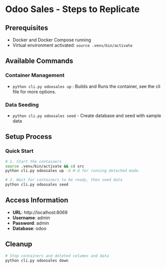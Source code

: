 # Odoo Sales - Steps to Replicate

## Prerequisites
- Docker and Docker Compose running
- Virtual environment activated: `source .venv/bin/activate`

## Available Commands

### Container Management
- `python cli.py odoosales up` : Builds and Runs the container, see the cli file for more options.

### Data Seeding
- `python cli.py odoosales seed` - Create database and seed with sample data

## Setup Process

### Quick Start
```bash
# 1. Start the containers
source .venv/bin/activate && cd src
python cli.py odoosales up -d #-d for running detached mode.

# 2. Wait for containers to be ready, then seed data
python cli.py odoosales seed
```

## Access Information
- **URL**: http://localhost:8069
- **Username**: admin
- **Password**: admin
- **Database**: odoo

## Cleanup
```bash
# Stop containers and deleted volumes and data
python cli.py odoosales down
```


